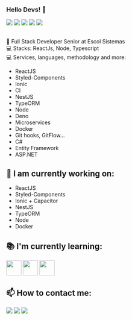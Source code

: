 ### Hello Devs! 👋

![](http://github-profile-summary-cards.vercel.app/api/cards/profile-details?username=filiphecarvalho&theme=dracula)
![](http://github-profile-summary-cards.vercel.app/api/cards/repos-per-language?username=filiphecarvalho&theme=dracula)
![](http://github-profile-summary-cards.vercel.app/api/cards/most-commit-language?username=filiphecarvalho&theme=dracula)
![](http://github-profile-summary-cards.vercel.app/api/cards/stats?username=filiphecarvalho&theme=dracula)
![](http://github-profile-summary-cards.vercel.app/api/cards/productive-time?username=filiphecarvalho&theme=dracula&utcOffset=8)




</br> 🚀 Full Stack Developer Senior at Escol Sistemas
</br> 💻 Stacks: ReactJs, Node, Typescript
</br> 💻 Services, languages, methodology and more:

<ul>
<li> ReactJS </li>
<li> Styled-Components </li>
<li> Ionic </li>
<li> CI </li>
<li> NestJS </li>
<li> TypeORM </li>
<li> Node </li>
<li> Deno </li>
<li> Microservices </li>
<li> Docker </li>
<li> Git hooks, GitFlow... </li>
<li> C# </li>
<li> Entity Framework </li>
<li> ASP.NET </li>
</ul>


## 🔭 I am currently working on:

<ul>
<li> ReactJS </li>
<li> Styled-Components </li>
<li> Ionic + Capacitor </li>
<li> NestJS </li>
<li> TypeORM </li>
<li> Node </li>
<li> Docker </li>
</ul>


## 📚 I'm currently learning:


<p>
<img src="https://cdn.jsdelivr.net/gh/devicons/devicon/icons/docker/docker-plain.svg" width="40" height="40" />
<img src="https://cdn.jsdelivr.net/gh/devicons/devicon/icons/nestjs/nestjs-plain.svg" width="40" height="40" />
<img src="https://cdn.jsdelivr.net/gh/devicons/devicon/icons/graphql/graphql-plain.svg" width="40" height="40" />
</p>
          
          

## 📫 How to contact me:

<div>
<a href="https://instagram.com/filipecarvalho.acm" target="_blank"><img src="https://img.shields.io/badge/-Instagram-%23E4405F?style=for-the-badge&logo=instagram&logoColor=white" target="_blank"></a>
<a href = "mailto:contato@filipecarvalho.acm@gmail.com"><img src="https://img.shields.io/badge/Gmail-D14836?style=for-the-badge&logo=gmail&logoColor=white" target="_blank"></a>
<a href="https://www.linkedin.com/in/filipesouzacarvalho" target="_blank"><img src="https://img.shields.io/badge/-LinkedIn-%230077B5?style=for-the-badge&logo=linkedin&logoColor=white" target="_blank"></a>   
</div>
